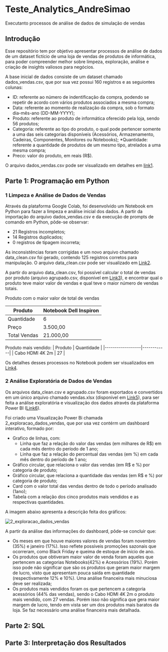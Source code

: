 # Teste_Analytics_AndreSimao

Executanto processos de análise de dados de simulação de vendas

## Introdução

Esse repositório tem por objetivo apresentar processos de análise de dados de um dataset fictício de uma loja de vendas de produtos de informática, para poder compreender melhor sobre limpeza, exploração, análise e criação de insights valiosos para negócios.

A base inicial de dados consiste de um dataset chamado dados_vendas.csv, que por sua vez possui 160 registros e as seguiontes colunas:
* ID: referente ao número de indentificação da compra, podendo se repetir de acordo com vários produtos associados a mesma compra;
* Data: referente ao momento de realização da compra, sob o formato dia-mês-ano (DD-MM-YYYY);
* Produto: referente ao produto de informática oferecido pela loja, sendo 56 produtos;
* Categoria: referente ao tipo do produto, o qual pode pertencer somente a uma das seis categorias disponíveis (Acessórios, Armazenamento, Cadeiras, Componentes, Monitores ou Notebooks);
*Quantidade: referente a quantidade de produtos de um mesmo tipo, atrelados a uma mesma compra;
* Preco: valor do produto, em reais (R$).

O arquivo dados_vendas.csv pode ser visualizado em detalhes em [link1](https://github.com/andresima0/Teste_Analytics_AndreSimao/blob/main/csv_files/dados_vendas.csv).

## Parte 1: Programação em Python

### 1 Limpeza e Análise de Dados de Vendas
Através da plataforma Google Colab, foi desenvolvido um Notebook em Python para fazer a limpeza e análise inicial dos dados. 
A partir da importação do arquivo dados_vendas.csv e da execução de prompts de comando em Python, pôde-se observar:
* 21 Registros incompletos;
* 14 Registros duplicados;
* 0 registros de tipagem incorreta;

As inconsistências foram corrigidas e um novo arquivo chamado data_clean.csv foi gerado, contendo 125 registros corretos para manipulação. O arquivo data_clean.csv pode ser visualizado em [Link2](https://github.com/andresima0/Teste_Analytics_AndreSimao/blob/main/csv_files/data_clean.csv).

A partir do arquivo data_clean.csv, foi possível calcular o total de vendas por produto (arquivo agrupado.csv, disponível em [Link3](https://github.com/andresima0/Teste_Analytics_AndreSimao/blob/main/csv_files/agrupado.csv)), e encontrar qual o produto teve maior valor de vendas e qual teve o maior número de vendas totais.

Produto com o maior valor de total de vendas

| Produto       | Notebook Dell Inspiron |
|---------------|------------------------|
| Quantidade    | 6                      |
| Preço         | 3.500,00               |
| Total Vendas  | 21.000,00              |

Produto mais vendido: 
| Produto          | Quantidade |
|------------------|------------|
| Cabo HDMI 4K 2m  | 27         |

Os detalhes desses processos no Notebook podem ser visualizados em [Link4](https://github.com/andresima0/Teste_Analytics_AndreSimao/blob/main/1_limpeza_dados_vendas.ipynb).

### 2 Análise Exploratória de Dados de Vendas

Os arquivos data_clean.csv e agrupado.csv foram exportados e convertidos em um único arquivo chamado vendas.xlsx (disponível em [Link5](https://github.com/andresima0/Teste_Analytics_AndreSimao/blob/main/microsoft_files/vendas.xlsx)), para ser feita a análise exploratória e visualização dos dados através da plataforma Power BI ([Link6](https://github.com/andresima0/Teste_Analytics_AndreSimao/blob/main/microsoft_files/2_exploracao_dados_vendas.pbix)).

Foi criado uma Visualização Power Bi chamada 2_exploracao_dados_vendas, que por usa vez contérm um dashboard interativo, formado por:
* Grafico de linhas, com:
  * Linha que faz a relação do valor das vendas (em milhares de R$) em cada mês dentro do período de 1 ano;
  * Linha que faz a relação do percentual das vendas (em %) em cada mês dentro do período de 1 ano;
* Gráfico circular, que relaciona o valor das vendas (em R$ e %) por categoria de produto;
* Gráfico circular, que relaciona a quantidade das vendas (em R$ e %) por categoria de produto;
* Card com o valor total das vendas dentro de todo o período analisado (1ano);
* Tabela com a relação dos cinco produtos mais vendidos e as respectivas quantidades.

A imagem abaixo apresenta a descrição feita dos gráficos:

![2_exploracao_dados_vendas](https://github.com/user-attachments/assets/ff24fe56-27a2-4479-ab72-64025d7b87d1)

A partir da análise das informações do dashboard, pôde-se concluir que:
* Os meses em que houve maiores valores de vendas foram novembro (35%) e janeiro (17%). Isso reflete possíveis promoções sazonais que ocorreram, como Black Friday e queima de estoque de início de ano.
* Os produtos que obtiveram maior valor de venda foram aqueles que pertencem as categorias Notebooks(42%) e Acessórios (19%). Porém isso pode não significar que são os produtos que geram maior margem de lucro, visto que apresentam pouca saída em quantidade (respectivamente 12% e 10%). Uma análise financeira mais minuciosa deve ser realizada;
* Os produtos mais vendidos foram os que pertencem a categoria acessórios (44% das vendas), sendo o Cabo HDMI 4K 2m o produto mais vendido, com 27 vendas. Porém isso não significa que gera maior margem de lucro, tendo em vista ser um dos produtos mais baratos da loja. Se faz necessário uma análise financeira mais detalhada.

## Parte 2: SQL

## Parte 3: Interpretação dos Resultados
